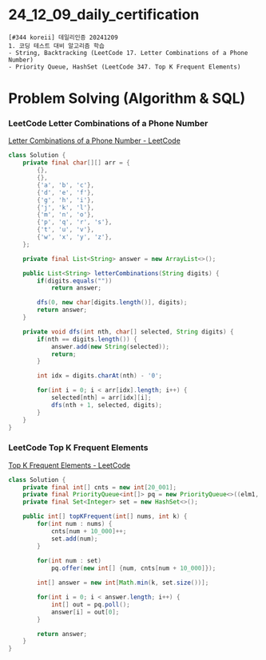 # 24_12_09_daily_certification

```
[#344 koreii] 데일리인증 20241209
1. 코딩 테스트 대비 알고리즘 학습
- String, Backtracking (LeetCode 17. Letter Combinations of a Phone Number)
- Priority Queue, HashSet (LeetCode 347. Top K Frequent Elements)
```

# Problem Solving (Algorithm & SQL)

### LeetCode Letter Combinations of a Phone Number

[Letter Combinations of a Phone Number - LeetCode](https://leetcode.com/problems/letter-combinations-of-a-phone-number/)

```java
class Solution {
    private final char[][] arr = {
        {},
        {},
        {'a', 'b', 'c'},
        {'d', 'e', 'f'},
        {'g', 'h', 'i'},
        {'j', 'k', 'l'},
        {'m', 'n', 'o'},
        {'p', 'q', 'r', 's'},
        {'t', 'u', 'v'},
        {'w', 'x', 'y', 'z'},
    };

    private final List<String> answer = new ArrayList<>();

    public List<String> letterCombinations(String digits) {
        if(digits.equals(""))
            return answer;

        dfs(0, new char[digits.length()], digits);
        return answer;
    }

    private void dfs(int nth, char[] selected, String digits) {
        if(nth == digits.length()) {
            answer.add(new String(selected));
            return;
        }

        int idx = digits.charAt(nth) - '0';

        for(int i = 0; i < arr[idx].length; i++) {
            selected[nth] = arr[idx][i];
            dfs(nth + 1, selected, digits);
        }
    }
}
```

### LeetCode Top K Frequent Elements

[Top K Frequent Elements - LeetCode](https://leetcode.com/problems/top-k-frequent-elements/description/)

```java
class Solution {
    private final int[] cnts = new int[20_001];
    private final PriorityQueue<int[]> pq = new PriorityQueue<>((elm1, elm2) -> Integer.compare(elm2[1], elm1[1]));
    private final Set<Integer> set = new HashSet<>();

    public int[] topKFrequent(int[] nums, int k) {
        for(int num : nums) {
            cnts[num + 10_000]++;
            set.add(num);
        }
        
        for(int num : set)
            pq.offer(new int[] {num, cnts[num + 10_000]});

        int[] answer = new int[Math.min(k, set.size())];

        for(int i = 0; i < answer.length; i++) {
            int[] out = pq.poll();
            answer[i] = out[0];
        }

        return answer;
    }
}
```